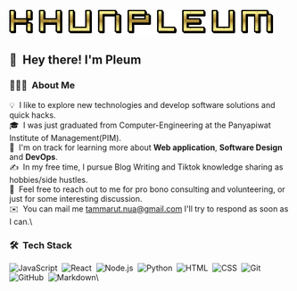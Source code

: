 ![Aditya Vikram Singh Banner](https://raw.githubusercontent.com/tammarut/tammarut/main/assets/name-label.gif)

## 👋 &nbsp;Hey there! I'm Pleum

### 👨🏻‍💻 &nbsp;About Me

💡 &nbsp;I like to explore new technologies and develop software solutions and quick hacks.\
🎓 &nbsp;I was just graduated from Computer-Engineering at the Panyapiwat Institute of Management(PIM).\
🌱 &nbsp;I'm on track for learning more about **Web application**, **Software Design** and **DevOps**.\
✍️ &nbsp;In my free time, I pursue Blog Writing and Tiktok knowledge sharing as hobbies/side hustles.\
💬 &nbsp;Feel free to reach out to me for pro bono consulting and volunteering, or just for some interesting discussion.\
✉️ &nbsp;You can mail me tammarut.nua@gmail.com I'll try to respond as soon as I can.\
<!---
<img alt="Night Coding" src="https://raw.githubusercontent.com/AVS1508/AVS1508/master/assets/Night-Coding.gif" align="right"/>
-->

### 🛠 &nbsp;Tech Stack
![JavaScript](https://img.shields.io/badge/-JavaScript-05122A?style=flat&logo=javascript)&nbsp;
![React](https://img.shields.io/badge/-React-05122A?style=flat&logo=react)&nbsp;
![Node.js](https://img.shields.io/badge/-Node.js-05122A?style=flat&logo=node.js)&nbsp;
![Python](https://img.shields.io/badge/-Python-05122A?style=flat&logo=python)&nbsp;
![HTML](https://img.shields.io/badge/-HTML-05122A?style=flat&logo=HTML5)&nbsp;
![CSS](https://img.shields.io/badge/-CSS-05122A?style=flat&logo=CSS3&logoColor=1572B6)&nbsp;
![Git](https://img.shields.io/badge/-Git-05122A?style=flat&logo=git)&nbsp;
![GitHub](https://img.shields.io/badge/-GitHub-05122A?style=flat&logo=github)&nbsp;
![Markdown](https://img.shields.io/badge/-Markdown-05122A?style=flat&logo=markdown)\
